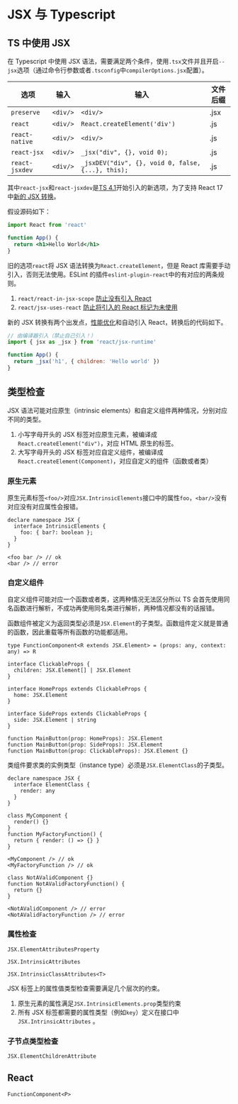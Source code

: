 # JSX 与 Typescript

## TS 中使用 JSX

在 Typescript 中使用 JSX 语法，需要满足两个条件，使用`.tsx`文件并且开启`--jsx`选项（通过命令行参数或者`.tsconfig`中`compilerOptions.jsx`配置）。

| 选项           | 输入     | 输入                                              | 文件后缀 |
| -------------- | -------- | ------------------------------------------------- | -------- |
| `preserve`     | `<div/>` | `<div/>`                                          | .jsx     |
| `react`        | `<div/>` | `React.createElement('div')`                      | .js      |
| `react-native` | `<div/>` | `<div/>`                                          | .js      |
| `react-jsx`    | `<div/>` | `_jsx("div", {}, void 0);`                        | .js      |
| `react-jsxdev` | `<div/>` | `_jsxDEV("div", {}, void 0, false, {...}, this);` | .js      |

其中`react-jsx`和`react-jsxdev`是[TS 4.1](https://devblogs.microsoft.com/typescript/announcing-typescript-4-1/#react-17-jsx-factories)开始引入的新选项，为了支持 React 17 中[新的 JSX 转换](https://zh-hans.reactjs.org/blog/2020/09/22/introducing-the-new-jsx-transform.html)。

假设源码如下：

```jsx
import React from 'react'

function App() {
  return <h1>Hello World</h1>
}
```

旧的选项`react`将 JSX 语法转换为`React.createElement`，但是 React 库需要手动引入，否则无法使用。ESLint 的插件`eslint-plugin-react`中的有对应的两条规则。

1. `react/react-in-jsx-scope` [防止没有引入 React](https://github.com/yannickcr/eslint-plugin-react/blob/master/docs/rules/react-in-jsx-scope.md)
1. `react/jsx-uses-react` [防止将引入的 React 标记为未使用](https://github.com/yannickcr/eslint-plugin-react/blob/master/docs/rules/jsx-uses-react.md)

新的 JSX 转换有两个出发点，[性能优化](https://github.com/reactjs/rfcs/blob/createlement-rfc/text/0000-create-element-changes.md#motivation)和自动引入 React，转换后的代码如下。

```js
// 由编译器引入（禁止自己引入！）
import { jsx as _jsx } from 'react/jsx-runtime'

function App() {
  return _jsx('h1', { children: 'Hello world' })
}
```

## 类型检查

JSX 语法可能对应原生（intrinsic elements）和自定义组件两种情况，分别对应不同的类型。

1. 小写字母开头的 JSX 标签对应原生元素，被编译成`React.createElement("div")`，对应 HTML 原生的标签。
1. 大写字母开头的 JSX 标签对应自定义组件，被编译成`React.createElement(Component)`，对应自定义的组件（函数或者类）

### 原生元素

原生元素标签`<foo/>`对应`JSX.IntrinsicElements`接口中的属性`foo`，`<bar/>`没有对应没有对应属性会报错。

```tsx
declare namespace JSX {
  interface IntrinsicElements {
    foo: { bar?: boolean };
  }
}

<foo bar /> // ok
<bar /> // error
```

### 自定义组件

自定义组件可能对应一个函数或者类，这两种情况无法区分所以 TS 会首先使用同名函数进行解析，不成功再使用同名类进行解析，两种情况都没有的话报错。

函数组件被定义为返回类型必须是`JSX.Element`的子类型。函数组件定义就是普通的函数，因此重载等所有函数的功能都适用。

```tsx
type FunctionComponent<R extends JSX.Element> = (props: any, context: any) => R

interface ClickableProps {
  children: JSX.Element[] | JSX.Element
}

interface HomeProps extends ClickableProps {
  home: JSX.Element
}

interface SideProps extends ClickableProps {
  side: JSX.Element | string
}

function MainButton(prop: HomeProps): JSX.Element
function MainButton(prop: SideProps): JSX.Element
function MainButton(prop: ClickableProps): JSX.Element {}
```

类组件要求类的实例类型（instance type）必须是`JSX.ElementClass`的子类型。

```tsx
declare namespace JSX {
  interface ElementClass {
    render: any
  }
}

class MyComponent {
  render() {}
}
function MyFactoryFunction() {
  return { render: () => {} }
}

<MyComponent /> // ok
<MyFactoryFunction /> // ok

class NotAValidComponent {}
function NotAValidFactoryFunction() {
  return {}
}

<NotAValidComponent /> // error
<NotAValidFactoryFunction /> // error
```

### 属性检查

`JSX.ElementAttributesProperty`

`JSX.IntrinsicAttributes`

`JSX.IntrinsicClassAttributes<T>`

JSX 标签上的属性值类型检查需要满足几个层次的约束。

1. 原生元素的属性满足`JSX.IntrinsicElements.prop`类型约束
1. 所有 JSX 标签都需要的属性类型（例如`key`）定义在接口中
   `JSX.IntrinsicAttributes` 。

### 子节点类型检查

`JSX.ElementChildrenAttribute`

## React

```tsx
FunctionComponent<P>

```
